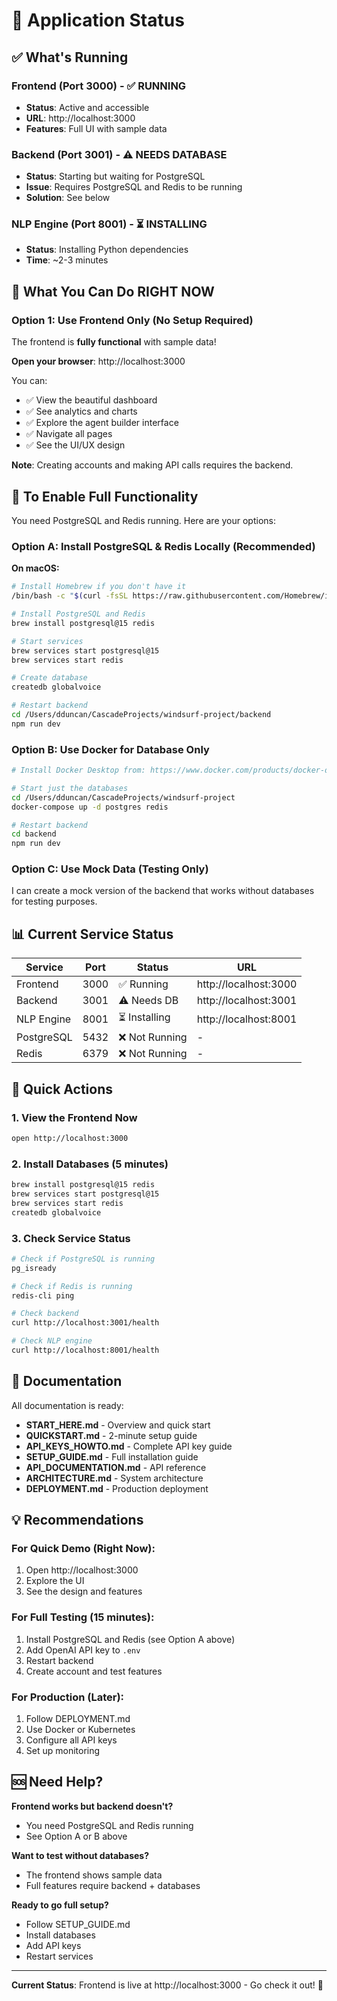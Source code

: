# 🎯 Application Status

## ✅ What's Running

### Frontend (Port 3000) - ✅ RUNNING
- **Status**: Active and accessible
- **URL**: http://localhost:3000
- **Features**: Full UI with sample data

### Backend (Port 3001) - ⚠️ NEEDS DATABASE
- **Status**: Starting but waiting for PostgreSQL
- **Issue**: Requires PostgreSQL and Redis to be running
- **Solution**: See below

### NLP Engine (Port 8001) - ⏳ INSTALLING
- **Status**: Installing Python dependencies
- **Time**: ~2-3 minutes

## 🎨 What You Can Do RIGHT NOW

### Option 1: Use Frontend Only (No Setup Required)
The frontend is **fully functional** with sample data!

**Open your browser**: http://localhost:3000

You can:
- ✅ View the beautiful dashboard
- ✅ See analytics and charts
- ✅ Explore the agent builder interface
- ✅ Navigate all pages
- ✅ See the UI/UX design

**Note**: Creating accounts and making API calls requires the backend.

## 🔧 To Enable Full Functionality

You need PostgreSQL and Redis running. Here are your options:

### Option A: Install PostgreSQL & Redis Locally (Recommended)

**On macOS:**
```bash
# Install Homebrew if you don't have it
/bin/bash -c "$(curl -fsSL https://raw.githubusercontent.com/Homebrew/install/HEAD/install.sh)"

# Install PostgreSQL and Redis
brew install postgresql@15 redis

# Start services
brew services start postgresql@15
brew services start redis

# Create database
createdb globalvoice

# Restart backend
cd /Users/dduncan/CascadeProjects/windsurf-project/backend
npm run dev
```

### Option B: Use Docker for Database Only

```bash
# Install Docker Desktop from: https://www.docker.com/products/docker-desktop/

# Start just the databases
cd /Users/dduncan/CascadeProjects/windsurf-project
docker-compose up -d postgres redis

# Restart backend
cd backend
npm run dev
```

### Option C: Use Mock Data (Testing Only)

I can create a mock version of the backend that works without databases for testing purposes.

## 📊 Current Service Status

| Service | Port | Status | URL |
|---------|------|--------|-----|
| Frontend | 3000 | ✅ Running | http://localhost:3000 |
| Backend | 3001 | ⚠️ Needs DB | http://localhost:3001 |
| NLP Engine | 8001 | ⏳ Installing | http://localhost:8001 |
| PostgreSQL | 5432 | ❌ Not Running | - |
| Redis | 6379 | ❌ Not Running | - |

## 🎯 Quick Actions

### 1. View the Frontend Now
```bash
open http://localhost:3000
```

### 2. Install Databases (5 minutes)
```bash
brew install postgresql@15 redis
brew services start postgresql@15
brew services start redis
createdb globalvoice
```

### 3. Check Service Status
```bash
# Check if PostgreSQL is running
pg_isready

# Check if Redis is running
redis-cli ping

# Check backend
curl http://localhost:3001/health

# Check NLP engine
curl http://localhost:8001/health
```

## 📝 Documentation

All documentation is ready:

- **START_HERE.md** - Overview and quick start
- **QUICKSTART.md** - 2-minute setup guide
- **API_KEYS_HOWTO.md** - Complete API key guide
- **SETUP_GUIDE.md** - Full installation guide
- **API_DOCUMENTATION.md** - API reference
- **ARCHITECTURE.md** - System architecture
- **DEPLOYMENT.md** - Production deployment

## 💡 Recommendations

### For Quick Demo (Right Now):
1. Open http://localhost:3000
2. Explore the UI
3. See the design and features

### For Full Testing (15 minutes):
1. Install PostgreSQL and Redis (see Option A above)
2. Add OpenAI API key to `.env`
3. Restart backend
4. Create account and test features

### For Production (Later):
1. Follow DEPLOYMENT.md
2. Use Docker or Kubernetes
3. Configure all API keys
4. Set up monitoring

## 🆘 Need Help?

**Frontend works but backend doesn't?**
- You need PostgreSQL and Redis running
- See Option A or B above

**Want to test without databases?**
- The frontend shows sample data
- Full features require backend + databases

**Ready to go full setup?**
- Follow SETUP_GUIDE.md
- Install databases
- Add API keys
- Restart services

---

**Current Status**: Frontend is live at http://localhost:3000 - Go check it out! 🎉
